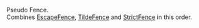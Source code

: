 Pseudo Fence.  
Combines [EscapeFence](/build-include/classes/src_fences.escapefence.html), [TildeFence](/build-include/classes/src_fences.tildefence.html) and [StrictFence](/build-include/classes/src_fences.strictfence.html) in this order.  